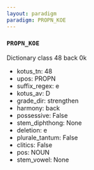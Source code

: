 ```yaml
---
layout: paradigm
paradigm: PROPN_KOE
---
```

### ` PROPN_KOE `

Dictionary class 48 back 0k
* kotus_tn: 48
* upos: PROPN
* suffix_regex: e
* kotus_av: D
* grade_dir: strengthen
* harmony: back
* possessive: False
* stem_diphthong: None
* deletion: e
* plurale_tantum: False
* clitics: False
* pos: NOUN
* stem_vowel: None
